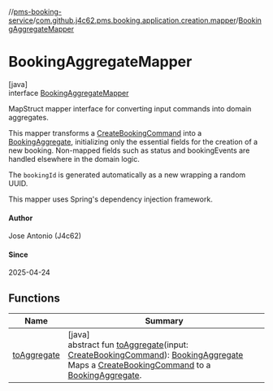 //[pms-booking-service](../../../index.md)/[com.github.j4c62.pms.booking.application.creation.mapper](../index.md)/[BookingAggregateMapper](index.md)

# BookingAggregateMapper

[java]\
interface [BookingAggregateMapper](index.md)

MapStruct mapper interface for converting input commands into domain aggregates. 

This mapper transforms a [CreateBookingCommand](../../com.github.j4c62.pms.booking.domain.driver.command.types/-create-booking-command/index.md) into a [BookingAggregate](../../com.github.j4c62.pms.booking.domain.aggregate/-booking-aggregate/index.md), initializing only the essential fields for the creation of a new booking. Non-mapped fields such as status and bookingEvents are handled elsewhere in the domain logic. 

The `bookingId` is generated automatically as a new  wrapping a random UUID. 

This mapper uses Spring's dependency injection framework.

#### Author

Jose Antonio (J4c62)

#### Since

2025-04-24

## Functions

| Name | Summary |
|---|---|
| [toAggregate](to-aggregate.md) | [java]<br>abstract fun [toAggregate](to-aggregate.md)(input: [CreateBookingCommand](../../com.github.j4c62.pms.booking.domain.driver.command.types/-create-booking-command/index.md)): [BookingAggregate](../../com.github.j4c62.pms.booking.domain.aggregate/-booking-aggregate/index.md)<br>Maps a [CreateBookingCommand](../../com.github.j4c62.pms.booking.domain.driver.command.types/-create-booking-command/index.md) to a [BookingAggregate](../../com.github.j4c62.pms.booking.domain.aggregate/-booking-aggregate/index.md). |